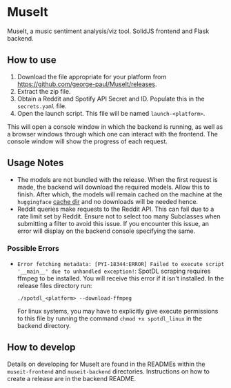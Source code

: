 # MuseIt

MuseIt, a music sentiment analysis/viz tool. SolidJS frontend and Flask backend.

## How to use

1. Download the file appropriate for your platform from https://github.com/george-paul/MuseIt/releases.
2. Extract the zip file.
3. Obtain a Reddit and Spotify API Secret and ID. Populate this in the `secrets.yaml` file.
4. Open the launch script. This file will be named `launch-<platform>`.

This will open a console window in which the backend is running, as well as a browser windows through which one can interact with the frontend. The console window will show the progress of each request.

## Usage Notes

- The models are not bundled with the release. When the first request is made, the backend will download the required models. Allow this to finish. After which, the models will remain cached on the machine at the `huggingface` [cache dir](https://stackoverflow.com/questions/63312859/how-to-change-huggingface-transformers-default-cache-directory) and no downloads will be needed hence.
- Reddit queries make requests to the Reddit API. This can fail due to a rate limit set by Reddit. Ensure not to select too many Subclasses when submitting a filter to avoid this issue. If you encounter this issue, an error will display on the backend console specifying the same.

### Possible Errors

- `Error fetching metadata: [PYI-18344:ERROR] Failed to execute script '__main__' due to unhandled exception!`: SpotDL scraping requires ffmpeg to be installed. You will receive this error if it isn't installed. In the release files directory run:

  ```
  ./spotdl_<platform> --download-ffmpeg
  ```
  For linux systems, you may have to explicitly give execute permissions to this file by running the command `chmod +x spotdl_linux` in the backend directory.

## How to develop

Details on developing for MuseIt are found in the READMEs within the `museit-frontend` and `museit-backend` directories. Instructions on how to create a release are in the backend README. 

